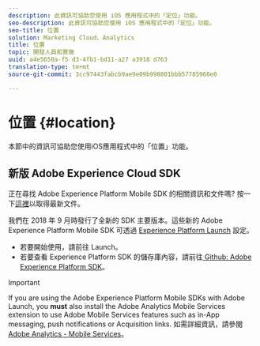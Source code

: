```yaml
---
description: 此資訊可協助您使用 iOS 應用程式中的「定位」功能。
seo-description: 此資訊可協助您使用 iOS 應用程式中的「定位」功能。
seo-title: 位置
solution: Marketing Cloud、Analytics
title: 位置
topic: 開發人員和實施
uuid: a4e5650a-f5 d3-4fb1-bd11-a27 a3918 d763
translation-type: tm+mt
source-git-commit: 3cc97443fabcb9ae9e09b998801bbb57785960e0

---
```



# 位置 {#location}

本節中的資訊可協助您使用iOS應用程式中的「位置」功能。

## 新版 Adobe Experience Cloud SDK

正在尋找 Adobe Experience Platform Mobile SDK 的相關資訊和文件嗎? 按一下[這裡](https://aep-sdks.gitbook.io/docs/)以取得最新文件。

我們在 2018 年 9 月時發行了全新的 SDK 主要版本。這些新的 Adobe Experience Platform Mobile SDK 可透過 [Experience Platform Launch](https://www.adobe.com/experience-platform/launch.html) 設定。

* 若要開始使用，請前往 Launch。
* 若要查看 Experience Platform SDK 的儲存庫內容，請前往[ Github: Adobe Experience Platform SDK](https://github.com/Adobe-Marketing-Cloud/acp-sdks)。

>[!IMPORTANT]
>
> If you are using the Adobe Experience Platform Mobile SDKs with Adobe Launch, you **must** also install the Adobe Analytics Mobile Services extension to use Adobe Mobile Services features such as in-App messaging, push notifications or Acquisition links. 如需詳細資訊，請參閱 [Adobe Analytics - Mobile Services](https://aep-sdks.gitbook.io/docs/using-mobile-extensions/adobe-analytics-mobile-services)。